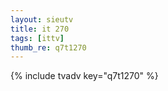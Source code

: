 ```yaml
--- 
layout: sieutv
title: it 270
tags: [ittv]
thumb_re: q7t1270
---
```

{% include tvadv key="q7t1270" %} 
